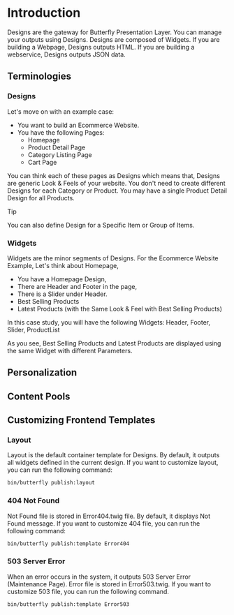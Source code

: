 # Introduction

Designs are the gateway for Butterfly Presentation Layer. You can manage your outputs using Designs. Designs are composed of Widgets.
If you are building a Webpage, Designs outputs HTML. If you are building a webservice, Designs outputs JSON data.

## Terminologies

### Designs

Let's move on with an example case:

- You want to build an Ecommerce Website.
- You have the following Pages:
    - Homepage
    - Product Detail Page
    - Category Listing Page
    - Cart Page

You can think each of these pages as Designs which means that, Designs are generic Look & Feels of your website. You don't need
to create different Designs for each Category or Product. You may have a single Product Detail Design for all Products.

>[!TIP]
> You can also define Design for a Specific Item or Group of Items. 

### Widgets

Widgets are the minor segments of Designs. For the Ecommerce Website Example, Let's think about Homepage,

- You have a Homepage Design,
- There are Header and Footer in the page,
- There is a Slider under Header.
- Best Selling Products
- Latest Products (with the Same Look & Feel with Best Selling Products)

In this case study, you will have the following Widgets: Header, Footer, Slider, ProductList

As you see, Best Selling Products and Latest Products are displayed using the same Widget with different Parameters.

## Personalization

## Content Pools

## Customizing Frontend Templates

### Layout

Layout is the default container template for Designs. By default, it outputs all widgets defined in the current design. 
If you want to customize layout, you can run the following command:

```bash
bin/butterfly publish:layout
```

### 404 Not Found

Not Found file is stored in Error404.twig file. By default, it displays Not Found message. If you want to customize 404 file,
you can run the following command:

```bash
bin/butterfly publish:template Error404
```

### 503 Server Error

When an error occurs in the system, it outputs 503 Server Error (Maintenance Page). Error file is stored in Error503.twig. 
If you want to customize 503 file, you can run the following command.

```bash
bin/butterfly publish:template Error503
```